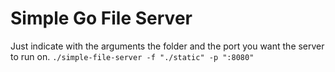 Simple Go File Server
=====================

Just indicate with the arguments the folder and the port you want the server to run on.
`./simple-file-server -f "./static" -p ":8080"`